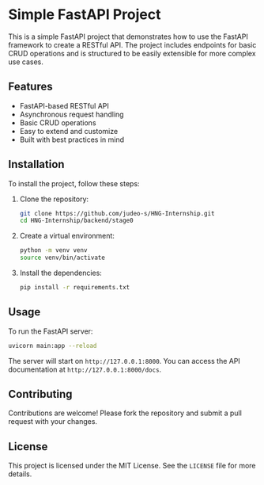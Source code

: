 # Simple FastAPI Project

This is a simple FastAPI project that demonstrates how to use the FastAPI framework to create a RESTful API. The project includes endpoints for basic CRUD operations and is structured to be easily extensible for more complex use cases.

## Features

- FastAPI-based RESTful API
- Asynchronous request handling
- Basic CRUD operations
- Easy to extend and customize
- Built with best practices in mind

## Installation

To install the project, follow these steps:

1. Clone the repository:
   
   ```bash
   git clone https://github.com/judeo-s/HNG-Internship.git
   cd HNG-Internship/backend/stage0
   ```

2. Create a virtual environment:

   ```bash
   python -m venv venv
   source venv/bin/activate
   ```

3. Install the dependencies:

   ```bash
   pip install -r requirements.txt
   ```

## Usage

To run the FastAPI server:

```bash
uvicorn main:app --reload
```

The server will start on `http://127.0.0.1:8000`. You can access the API documentation at `http://127.0.0.1:8000/docs`.

## Contributing

Contributions are welcome! Please fork the repository and submit a pull request with your changes.

## License

This project is licensed under the MIT License. See the `LICENSE` file for more details.